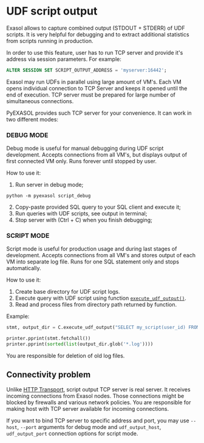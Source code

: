 # UDF script output

Exasol allows to capture combined output (STDOUT + STDERR) of UDF scripts. It is very helpful for debugging and to extract additional statistics from scripts running in production.

In order to use this feature, user has to run TCP server and provide it's address via session parameters. For example:

```sql
ALTER SESSION SET SCRIPT_OUTPUT_ADDRESS = 'myserver:16442';
```

Exasol may run UDFs in parallel using large amount of VM's. Each VM opens individual connection to TCP Server and keeps it opened until the end of execution. TCP server must be prepared for large number of simultaneous connections.

PyEXASOL provides such TCP server for your convenience. It can work in two different modes:

### DEBUG MODE
Debug mode is useful for manual debugging during UDF script development.
Accepts connections from all VM's, but displays output of first connected VM only.
Runs forever until stopped by user.

How to use it:

1. Run server in debug mode;
```
python -m pyexasol script_debug
```
2. Copy-paste provided SQL query to your SQL client and execute it;
3. Run queries with UDF scripts, see output in terminal;
4. Stop server with (Ctrl + C) when you finish debugging;


### SCRIPT MODE
Script mode is useful for production usage and during last stages of development.
Accepts connections from all VM's and stores output of each VM into separate log file.
Runs for one SQL statement only and stops automatically.

How to use it:
1. Create base directory for UDF script logs.
2. Execute query with UDF script using function [`execute_udf_output()`](/docs/REFERENCE.md#execute_udf_output).
3. Read and process files from directory path returned by function.

Example:
```python
stmt, output_dir = C.execute_udf_output("SELECT my_script(user_id) FROM table")

printer.pprint(stmt.fetchall())
printer.pprint(sorted(list(output_dir.glob('*.log'))))

```

You are responsible for deletion of old log files.

## Connectivity problem

Unlike [HTTP Transport](/docs/HTTP_TRANSPORT.md), script output TCP server is real server. It receives incoming connections from Exasol nodes. Those connections might be blocked by firewalls and various network policies. You are responsible for making host with TCP server available for incoming connections.

If you want to bind TCP server to specific address and port, you may use `--host`, `--port` arguments for debug mode and `udf_output_host`, `udf_output_port` connection options for script mode.
